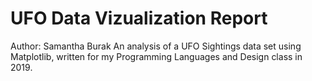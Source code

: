 # UFO Data Vizualization Report
Author: Samantha Burak
An analysis of a UFO Sightings data set using Matplotlib, written for my Programming Languages and Design class in 2019.
